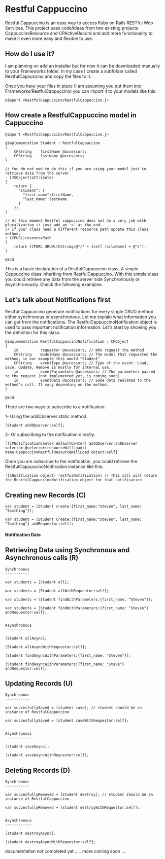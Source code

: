 # Restful Cappuccino #

Restful Cappuccino is an easy way to access Ruby on Rails RESTful Web Services. This project uses code/ideas from two existing projects CappuccinoResource and CPActiveRecord and add more functionality to make it even more easy and flexible to use.

## How do I use it? ##

I am planning on add an installer but for now it can be downloaded manually to your Frameworks folder. In my case I create a subfolder called RestfulCappuccino and copy the files to it.

Once you have your files in place (I am assuming you put them into Frameworks/RestfulCappuccino) you can import it to your models like this:

	@import <RestfulCappuccino/RestfulCappuccino.j>

## How create a RestfulCappuccino model in Cappuccino ##

	@import <RestfulCappuccino/RestfulCappuccino.j>
	
	@implementation Student : RestfulCappuccino
	{
		CPString	firstName @accessors;
		CPString	lastName @accessors;
	}

	// You do not ned to do this if you are using your model just to retrieve data from the server.
	- (JSObject)attributes
    {
        return {
          "student": {
            "first_name":firstName,
            "last_name":lastName
          }
        };
    }

	// At this moment Restful cappuccino does not do a very job with pluralization it just add an 's' at the end.
	// If your class need a different resource path update this class method.
	+ (CPURL)resourcePath
	{
	    return [CPURL URLWithString:@"/" + [self railsName] + @"s"];
	}

	@end

This is a basic declaration of a RestfulCappuccino class. A simple Cappuccino class inheriting from RestfulCappuccino. With this simple class you could retrieve any data from the server side Synchronously or Asynchronously. Check the following examples:

## Let's talk about Notifications first ##

Restful Cappuccino generate notifications for every single CRUD method either synchronous or asynchronous. Let me explain what information you can get from the notifications. The RestfulCappuccinoNotification object is used to pass important notification information. Let's start by showing you the definition for this class:

	@implementation RestfulCappuccinoNotification : CPObject
	{
		id			requestor @accessors; // Who request the method.
		CPString	modelName @accessors; // The model that requested the method, in our example this would "Student"
		CPString	eventType @accessors; // Type of the event: Load, Save, Update, Remove is mostly for internal use.
		id			eventParameters @accessors; // The parameters passed to the request (not implemented yet, is coming soon)
		id			eventData @accessors; // Some data realated to the method's call. It vary depending on the method.
	}

	@end

There are two ways to subscribe to a notification.

1- Using the addObserver static method. 
	
	[Student addObserver:self];
	
2- Or subscribing to the notification directly: 
	
	[[CPNotificationCenter defaultCenter] addObserver:anObserver selector:@selector(resourceWillLoad:) name:CappuccinoRestfulResourceWillLoad object:self]  


Once you are subscribe to the notification, you could retrieve the RestfulCappuccinoNotification instance like this:

	[[aNotification object] restfulNotification] // This call will return the RestfulCappuccinoNotification object for that notification


## Creating new Records  (C) ##

	var studemt = [Student create:{first_name:"Steven", last_name: "Somthing"}];
	
	var studemt = [Student create:{first_name:"Steven", last_name: "Somthing"} andRequestor:self];
	
#### Notification Data ####


## Retrieving Data using Synchronous and Asynchronous calls (R) ##

	Synchronous
	-----------

	var students = [Student all];
	
	var students = [Student allWithRequestor:self];
												   
	var students = [Student findWithParameters:{first_name: "Steven"}];
	
	var students = [Student findWithParameters:{first_name: "Steven"} andRequestor:self];
	

	Asynchronous
	------------
	
	[Student allAsync];
	
	[Student allAsyncWithRequestor:self];
	
	[Student findAsyncWithParameters:{first_name: "Steven"}];
	
	[Student findAsyncWithParameters:{first_name: "Steve"} andRequestor:self];
	
## Updating Records (U) ##

	
	Synchronous
	-----------

	var succesfullySaved = [student save]; // student should be an instance of RestfulCappuccino
	
	var succesfullySaved = [student saveWithRequestor:self];


	Asynchronous
	------------
	
	[student saveAsync];
	
	[student saveAsyncWithRequestor:self];
	

## Deleting Records (D) ##

	
	Synchronous
	-----------

	var succesfullyRemoved = [student destroy]; // student should be an instance of RestfulCappuccino
	
	var succesfullyRemoved = [student destroyWithRequestor:self];


	Asynchronous
	------------
	
	[student destroyAsync];
	
	[student destroyAsyncWithRequestor:self];



 documentation not completed yet ..... more coming soon ...